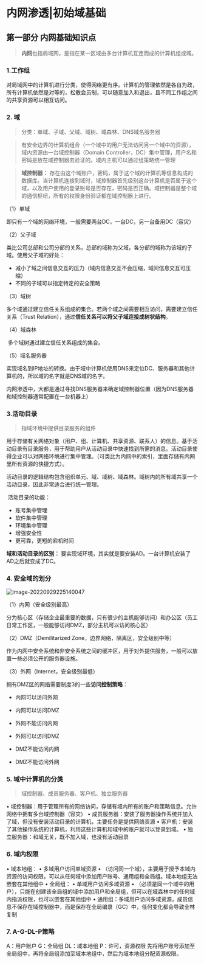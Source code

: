 # 内网渗透|初始域基础

> 

## 第一部分 内网基础知识点

> **内网**也指局域网，是指在某一区域由多台计算机互连而成的计算机组或域。

### 1.工作组

​		对局域网中的计算机进行分类，使得网络更有序。计算机的管理依然是各自为政，所有计算机依然是对等的，松散会员制，可以随意加入和退出，且不同工作组之间的共享资源可以相互访问。

### 2. 域

> 分类：单域、子域、父域、域树、域森林、DNS域名服务器

> 有安全边界的计算机组合（一个域中的用户无法访问另一个域中的资源），域内资源由一台域控制器（Domain Controller，DC）集中管理，用户名和密码是放在域控制器去验证的。域内主机可以通过组策略统一管理

> **域控制器：** 存在由这个域账户，密码，属于这个域的计算机等信息构成的数据库。当计算机连接到域时，域控制器首先级别这台计算机是否属于这个域，以及用户使用的登录账号是否存在，密码是否正确。域控制器是整个域的通信枢纽，所有的权限身份验证都在域控制器上进行。

（1）单域

​		即只有一个域的网络环境，一般需要两台DC，一台DC，另一台备用DC（容灾）

（2）父子域

​		类比公司总部和公司分部的关系，总部的域称为父域，各分部的域称为该域的子域。使用父子域的好处：

- 减小了域之间信息交互的压力（域内信息交互不会压缩，域间信息交互可压缩）
- 不同的子域可以指定特定的安全策略

（3）域树

​		多个域通过建立信任关系组成的集合。若两个域之间需要相互访问，需要建立信任关系（Trust Relation），通过**信任关系可以将父子域连接成树状结构**。

（4）域森林

​		多个域树通过建立信任关系组成的集合。

（5）域名服务器

​		实现域名到IP地址的转换。由于域中计算机使用DNS来定位DC、服务器和其他计算机的，所以域的名字就是DNS域的名字。

​		内网渗透中，大都是通过寻找DNS服务器来确定域控制器位置（因为DNS服务器和域控制器通常配置在一台机器上）



### 3.活动目录

> 指域环境中提供目录服务的组件

​		用于存储有关网络对象（用户、组、计算机、共享资源、联系人）的信息。基于活动目录有目录服务，用于帮助用户从活动目录中快速找到所需的消息。活动目录使得企业可以对网络环境进行集中管理。（可类比为内网中的索引，里面存储有内网里所有资源的快捷方式）。

​		活动目录的逻辑结构包含组织单元、域、域树、域森林。域树内的所有域共享一个活动目录，因此非常适合进行统一管理。

​		活动目录的功能：

- 账号集中管理
- 软件集中管理
- 环境集中管理
- 增强安全性
- 更可靠，更短的宕机时间

**域和活动目录的区别：** 要实现域环境，其实就是要安装AD。一台计算机安装了AD之后就变成了DC。

### 4. 安全域的划分

![image-20220929225140047](image-20220929225140047.png)

（1）内网（安全级别最高）

​		分为核心区（存储企业最重要的数据，只有很少的主机能够访问）和办公区（员工日常工作区，一般能够访问DMZ，部分主机可以访问核心区）

（2）DMZ（Demilitarized Zone，边界网络，隔离区，安全级别中等）

​		作为内网中安全系统和非安全系统之间的缓冲区，用于对外提供服务，一般可以放置一些必须公开的服务器设施。

（3）外网（Internet，安全级别最低）

拥有DMZ区的网络需要制度3的一些**访问控制策略**：

- 内网可以访问外网

- 内网可以访问DMZ

- 外网不能访问内网

- 外网可以访问DMZ

- DMZ不能访问内网

- DMZ不能访问外网

### 5. 域中计算机的分类

> 域控制器、成员服务器、客户机、独立服务器

• 域控制器：用于管理所有的网络访问，存储有域内所有的账户和策略信息。允许网络中拥有多台域控制器（容灾）
• 成员服务器：安装了服务器操作系统并加入了域，但没有安装活动目录的计算机，主要任务是提供网络资源
• 客户机：安装了其他操作系统的计算机，利用这些计算机和域中的账户就可以登录到域。
• 独立服务器：和域无关，既不加入域，也没有活动目录

### 6. 域内权限

• 域本地组：
• 多域用户访问单域资源
• （访问同一个域），主要用于授予本域内资源的访问权限，可以从任何域中添加用户账号、通用组和全局组。域本地组无法嵌套在其他组中
• 全局组：
• 单域用户访问多域资源
• （必须是同一个域中的用户），只能在创建该全局组的域中添加用户和全局组，但可以在域森林中的任何域内指派权限，也可以嵌套在其他组中
• 通用组：多域用户访问多域资源，成员信息不保存在域控制器中，而是保存在全局编录（GC）中，任何变化都会导致全林复制

### 7. A-G-DL-P策略

A：用户账户
G：全局组
DL：域本地组
P：许可，资源权限
先将用户账号添加至全局组中，再将全局组添加至域本地组中，然后为域本地组分配资源权限。

